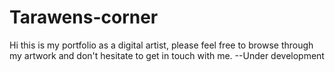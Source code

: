 # Tarawens-corner
Hi this is my portfolio as a digital artist, please feel free to browse through my artwork and don't hesitate to get in touch with me.
--Under development

